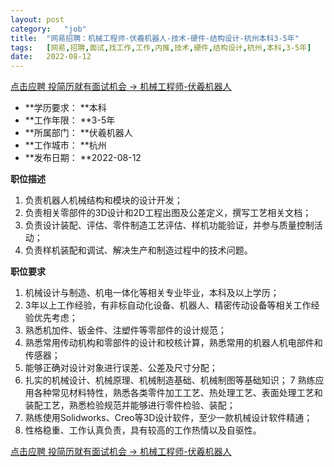 ```yaml
---
layout:	post
category:	"job"
title:	"网易招聘：机械工程师-伏羲机器人-技术-硬件-结构设计-杭州本科3-5年"
tags:	[网易,招聘,面试,找工作,工作,内推,技术,硬件,结构设计,杭州,本科,3-5年]
date:	2022-08-12
---
```


[点击应聘 投简历就有面试机会 -> 机械工程师-伏羲机器人](http://mobile.bole.netease.com/bole/boleDetail?id=39768&employeeId=346f03c3cda5f04c&key=all)



- **学历要求： **本科
- **工作年限： **3-5年
- **所属部门： **伏羲机器人
- **工作城市： **杭州
- **发布日期： **2022-08-12



**职位描述**
1. 负责机器人机械结构和模块的设计开发；
2. 负责相关零部件的3D设计和2D工程出图及公差定义，撰写工艺相关文档；
3. 负责设计装配、评估、零件制造工艺评估、样机功能验证，并参与质量控制活动；
4. 负责样机装配和调试、解决生产和制造过程中的技术问题。




**职位要求**
1. 机械设计与制造、机电一体化等相关专业毕业，本科及以上学历；
2. 3年以上工作经验，有非标自动化设备、机器人、精密传动设备等相关工作经验优先考虑；
3. 熟悉机加件、钣金件、注塑件等零部件的设计规范；
4. 熟悉常用传动机构和零部件的设计和校核计算，熟悉常用的机器人机电部件和传感器；
5. 能够正确对设计对象进行误差、公差及尺寸分配；
6. 扎实的机械设计、机械原理、机械制造基础、机械制图等基础知识；
7 熟练应用各种常见材料特性，熟悉各类零件加工工艺、热处理工艺、表面处理工艺和装配工艺，熟悉检验规范并能够进行零件检验、装配；
8. 熟练使用Solidworks、Creo等3D设计软件，至少一款机械设计软件精通；
9. 性格稳重、工作认真负责，具有较高的工作热情以及自驱性。




[点击应聘 投简历就有面试机会 -> 机械工程师-伏羲机器人](http://mobile.bole.netease.com/bole/boleDetail?id=39768&employeeId=346f03c3cda5f04c&key=all)